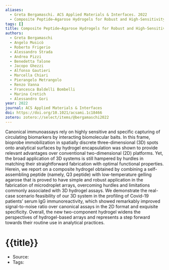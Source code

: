 ```yaml
---
aliases:
  - Greta Bergamaschi. ACS Applied Materials & Interfaces. 2022
  - Composite Peptide–Agarose Hydrogels for Robust and High-Sensitivity 3D Immunoassays
tags: []
title: Composite Peptide–Agarose Hydrogels for Robust and High-Sensitivity 3D Immunoassays
authors:
  - Greta Bergamaschi
  - Angelo Musicò
  - Roberto Frigerio
  - Alessandro Strada
  - Andrea Pizzi
  - Benedetta Talone
  - Jacopo Ghezzi
  - Alfonso Gautieri
  - Marcella Chiari
  - Pierangelo Metrangolo
  - Renzo Vanna
  - Francesca Baldelli Bombelli
  - Marina Cretich
  - Alessandro Gori
year: 2022
journal: ACS Applied Materials & Interfaces
doi: https://doi.org/10.1021/acsami.1c18466
zotero: zotero://select/items/@bergamaschi2022
---
```

<!-- START_ABSTRACT -->
Canonical immunoassays rely on highly sensitive and specific capturing of circulating biomarkers by interacting biomolecular baits. In this frame, bioprobe immobilization in spatially discrete three-dimensional (3D) spots onto analytical surfaces by hydrogel encapsulation was shown to provide relevant advantages over conventional two-dimensional (2D) platforms. Yet, the broad application of 3D systems is still hampered by hurdles in matching their straightforward fabrication with optimal functional properties. Herein, we report on a composite hydrogel obtained by combining a self-assembling peptide (namely, Q3 peptide) with low-temperature gelling agarose that is proved to have simple and robust application in the fabrication of microdroplet arrays, overcoming hurdles and limitations commonly associated with 3D hydrogel assays. We demonstrate the real-case scenario feasibility of our 3D system in the profiling of Covid-19 patients’ serum IgG immunoreactivity, which showed remarkably improved signal-to-noise ratio over canonical assays in the 2D format and exquisite specificity. Overall, the new two-component hydrogel widens the perspectives of hydrogel-based arrays and represents a step forward towards their routine use in analytical practices.
<!-- END_ABSTRACT -->

<!-- START_TEMPLATE -->
# {{title}}

- Source:
- Tags: 
<!-- END_TEMPLATE -->